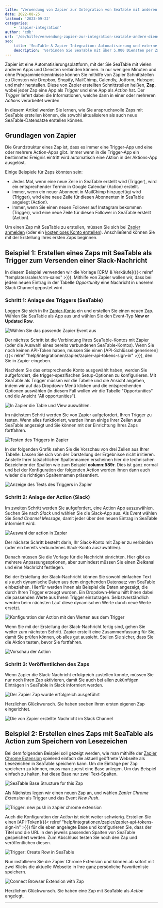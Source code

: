 ```yaml
---
title: 'Verwendung von Zapier zur Integration von SeaTable mit anderen Diensten'
date: 2022-08-25
lastmod: '2023-09-22'
categories:
    - 'zapier-integration'
author: 'cdb'
url: '/de/hilfe/verwendung-zapier-zur-integration-seatable-andere-dienste'
seo:
    title: 'SeaTable & Zapier Integration: Automatisierung und externe Anbindung'
    description: 'Verbinden Sie SeaTable mit über 5.000 Diensten per Zapier – Schritt-für-Schritt-Anleitung, Beispiele & Tipps für Automatisierung und Datenintegration.'
---
```


Zapier ist eine Automatisierungsplattform, mit der Sie SeaTable mit vielen anderen Apps und Diensten verbinden können. In nur wenigen Minuten und ohne Programmierkenntnisse können Sie mithilfe von Zapier Schnittstellen zu Diensten wie Dropbox, Shopify, MailChimp, Calendly, Jotform, Hubspot und mehr herstellen. Diese von Zapier erstellten Schnittstellen heißen, **Zap**, wobei jeder Zap eine App als _Trigger_ und eine App als _Action_ hat. Der _Trigger_ liefert dabei die Informationen, welche dann in einer oder mehreren _Actions_ verarbeitet werden.

In diesem Artikel werden Sie lernen, wie Sie anspruchsvolle Zaps mit SeaTable erstellen können, die sowohl aktualisieren als auch neue SeaTable-Datensätze erstellen können.

## Grundlagen von Zapier

Die Grundstruktur eines Zap ist, dass es immer eine Trigger-App und eine oder mehrere Action-Apps gibt. Immer wenn in die Trigger-App ein bestimmtes Ereignis eintritt wird automatisch eine Aktion in der Aktions-App ausgelöst.

Einige Beispiele für Zaps könnten sein:

- Jedes Mal, wenn eine neue Zeile in SeaTable erstellt wird (Trigger), wird ein entsprechender Termin in Google Calendar (Action) erstellt.
- Immer, wenn ein neuer Abonnent in MailChimp hinzugefügt wird (Trigger), wird eine neue Zeile für diesen Abonnenten in SeaTable angelegt (Action).
- Immer, wenn Sie einen neuen Follower auf Instagram bekommen (Trigger), wird eine neue Zeile für diesen Follower in SeaTable erstellt (Action).

Um einen Zap mit SeaTable zu erstellen, müssen Sie sich bei [Zapier anmelden](https://zapier.com/app/login) (oder ein [kostenloses Konto erstellen](https://zapier.com/sign-up)). Anschließend können Sie mit der Erstellung Ihres ersten Zaps beginnen.

## Beispiel 1: Erstellen eines Zaps mit SeaTable als Trigger zum Versenden einer Slack-Nachricht

In diesem Beispiel verwenden wir die Vorlage [CRM & Verkäufe]({{< relref "templates/sales/crm-sales" >}}). Mithilfe von Zapier wollen wir, dass bei jedem neuen Eintrag in der Tabelle _Opportunity_ eine Nachricht in unserem Slack Channel gepostet wird.

### Schritt 1: Anlage des Triggers (SeaTable)

Loggen Sie sich in Ihr [Zapier-Konto](https://zapier.com/app/login) ein und erstellen Sie einen neuen Zap. Wählen Sie SeaTable als App aus und wählen Sie den Event-Typ **New or Updated Row**.

![Wählen Sie das passende Zapier Event aus](images/zapier-example-1.png)

Der nächste Schritt ist die Verbindung Ihres SeaTable-Kontos mit Zapier (oder die Auswahl eines bereits verbundenen SeaTable-Kontos). Wenn Sie noch keinen API-Token haben, müssen Sie einen [API-Schlüssel generieren]({{< relref "help/integrationen/zapier/zapier-api-tokens-sign-in" >}}), den Sie in Zapier eingeben.

Nachdem Sie das entsprechende Konto ausgewählt haben, werden Sie aufgefordert, die trigger-spezifischen Setup-Optionen zu konfigurieren. Mit SeaTable als Trigger müssen wir die Tabelle und die Ansicht angeben, indem wir auf das Dropdown-Menü klicken und die entsprechenden Optionen auswählen (in diesem Fall wollen wir die Tabelle "Opportunities" und die Ansicht "All opportunities").

![In Zapier die Table und View auswählen.](images/zapier-example-2.png)

Im nächstem Schritt werden Sie von Zapier aufgefordert, Ihren Trigger zu testen. Wenn alles funktioniert, werden Ihnen einige Ihrer Zeilen aus SeaTable angezeigt und Sie können mit der Einrichtung Ihres Zaps fortfahren.

![Testen des Triggers in Zapier](images/zapier-example-3.png)

In der folgenden Grafik sehen Sie die Vorschau von drei Zeilen aus Ihrer Tabelle. Lassen Sie sich von der Darstellung der Ergebnisse nicht irritieren. Anstelle Ihrer tatsächlichen Spaltennamen erscheinen hier die technischen Bezeichner der Spalten wie zum Beispiel **column:589r**. Dies ist ganz normal und bei der Konfiguration der folgenden Action werden Ihnen dann auch wieder die richtigen Spaltennamen präsentiert.

![Anzeige des Tests des Triggers in Zapier](images/zapier-example-4.png)

### Schritt 2: Anlage der Action (Slack)

Im zweiten Schritt werden Sie aufgefordert, eine Action App auszuwählen. Suchen Sie nach _Slack_ und wählen Sie die Slack-App aus. Als Event wählen Sie _Send Channel Message_, damit jeder über den neuen Eintrag in SeaTable informiert wird.

![Auswahl der action in Zapier](images/zapier-example-5.png)

Der nächste Schritt besteht darin, Ihr Slack-Konto mit Zapier zu verbinden (oder ein bereits verbundenes Slack-Konto auszuwählen).

Danach müssen Sie die Vorlage für die Nachricht einrichten. Hier gibt es mehrere Anpassungsoptionen, aber zumindest müssen Sie einen Zielkanal und eine Nachricht festlegen.

Bei der Erstellung der Slack-Nachricht können Sie sowohl einfachen Text als auch dynamische Daten aus dem eingehenden Datensatz von SeaTable einbeziehen. Hierfür werden Ihnen als Beispiel die Daten angezeigt, die durch Ihren Trigger erzeugt wurden. Ein Dropdown-Menu hilft Ihnen dabei die passenden Werte aus Ihrem Trigger einzutragen. Selbstverständlich werden beim nächsten Lauf diese dynamischen Werte durch neue Werte ersetzt.

![Konfiguration der Action mit den Werten aus dem Trigger](images/zapier-example-6.png)

Wenn Sie mit der Erstellung der Slack-Nachricht fertig sind, gehen Sie weiter zum nächsten Schritt. Zapier erstellt eine Zusammenfassung für Sie, damit Sie prüfen können, ob alles gut aussieht. Stellen Sie sicher, dass Sie die Aktion testen, bevor Sie fortfahren.

![Vorschau der Action](images/zapier-example-7.png)

### Schritt 3: Veröffentlichen des Zaps

Wenn Zapier die Slack-Nachricht erfolgreich zustellen konnte, müssen Sie nur noch Ihren Zap aktivieren, damit Sie auch bei allen zukünftigen Einträgen in SeaTable in Slack informiert werden.

![Der Zapier Zap wurde erfolgreich ausgeführt](images/zapier-example-8.png)

Herzlichen Glückwunsch. Sie haben soeben Ihren ersten eigenen Zap eingerichtet.

![Die von Zapier erstellte Nachricht im Slack Channel](images/zapier-example-9.png)

## Beispiel 2: Erstellen eines Zaps mit SeaTable als Action zum Speichern von Lesezeichen

Bei dem folgenden Beispiel soll gezeigt werden, wie man mithilfe der [Zapier Chrome Extension](https://zapier.com/apps/zapier-chrome-extension/integrations) spielend einfach die aktuell geöffnete Webseite als Lesezeichen in SeaTable speichern kann. Um die Einträge per Zap speichern zu können, muss man zuerst eine Base anlegen. Um das Beispiel einfach zu halten, hat diese Base nur zwei Text-Spalten.

![SeaTable Base Structure for this Zap](images/zapier-example-14.png)

Als Nächstes legen wir einen neuen Zap an, und wählen _Zapier Chrome Extension_ als Trigger und das Event _New Push_.

![Trigger: new push in zapier chrome extension](images/zapier-example-10.png)

Auch die Konfiguration der _Action_ ist nicht weiter schwierig. Erstellen Sie einen [API-Token]({{< relref "help/integrationen/zapier/zapier-api-tokens-sign-in" >}}) für die eben angelegte Base und konfigurieren Sie, dass der Titel und die URL in den jeweils passenden Spalten von SeaTable gespeichert werden. Zum Abschluss testen Sie noch den Zap und veröffentlichen diesen.

![Trigger: Create Row in SeaTable](images/zapier-example-12.png)

Nun installieren Sie die Zapier Chrome Extension und können ab sofort mit zwei Klicks die aktuelle Webseite in Ihre ganz persönliche Favoritenliste speichern.

![Connect Browser Extension with Zap](images/zapier-example-13.png)

Herzlichen Glückwunsch. Sie haben eine Zap mit SeaTable als _Action_ angelegt.

---

<script type="module" src="https://cdn.zapier.com/packages/partner-sdk/v0/zapier-elements/zapier-elements.esm.js"></script>

